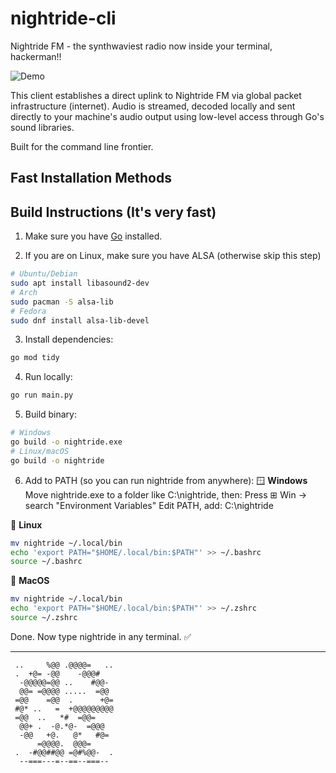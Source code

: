 # nightride-cli

Nightride FM - the synthwaviest radio now inside your terminal, hackerman!!

![Demo](assets/demo.gif)

This client establishes a direct uplink to Nightride FM via global packet infrastructure (internet). Audio is streamed, decoded locally and sent directly to your machine's audio output using low-level access through Go's sound libraries.

Built for the command line frontier.

## Fast Installation Methods

## Build Instructions (It's very fast)

1. Make sure you have [Go](https://go.dev/doc/install) installed.

2. If you are on Linux, make sure you have ALSA (otherwise skip this step)

```bash
# Ubuntu/Debian
sudo apt install libasound2-dev
# Arch
sudo pacman -S alsa-lib
# Fedora
sudo dnf install alsa-lib-devel
```

3. Install dependencies:

```bash
go mod tidy
```

4. Run locally:

```bash
go run main.py
```

5. Build binary:

```bash
# Windows
go build -o nightride.exe
# Linux/macOS
go build -o nightride
```

6. Add to PATH (so you can run nightride from anywhere):
   🪟 **Windows**
   Move nightride.exe to a folder like C:\nightride, then:
   Press ⊞ Win → search "Environment Variables"
   Edit PATH, add: C:\nightride

🐧 **Linux**

```bash
mv nightride ~/.local/bin
echo 'export PATH="$HOME/.local/bin:$PATH"' >> ~/.bashrc
source ~/.bashrc
```

🍎 **MacOS**

```bash
mv nightride ~/.local/bin
echo 'export PATH="$HOME/.local/bin:$PATH"' >> ~/.zshrc
source ~/.zshrc
```

Done. Now type nightride in any terminal. ✅

---

```
 ..     %@@ .@@@@=   ..
 .  +@= -@@    -@@@#
  -@@@@@=@@ ..    #@@-
  @@= =@@@@ .....  =@@
 =@@    =@@  .      +@=
 #@* ..   =  +@@@@@@@@@
 =@@  ..   *#  =@@=
  @@+ .  -@.*@-  =@@@
  -@@   +@.   @*   #@=
      =@@@@.  @@@=
 .  -#@@##@@ =@#%@@-  .
  --===---=--==--===--
```
